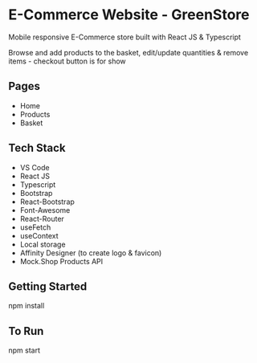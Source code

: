 # E-Commerce Website - GreenStore

Mobile responsive E-Commerce store built with React JS & Typescript

Browse and add products to the basket, edit/update quantities & remove items - checkout button is for show

## Pages

- Home
- Products
- Basket

## Tech Stack

- VS Code
- React JS
- Typescript
- Bootstrap
- React-Bootstrap
- Font-Awesome
- React-Router
- useFetch
- useContext
- Local storage
- Affinity Designer (to create logo & favicon)
- Mock.Shop Products API

## Getting Started

npm install

## To Run

npm start
